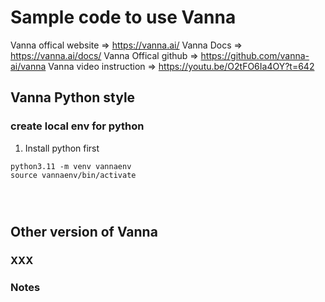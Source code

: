 # Sample code to use Vanna

Vanna offical website => https://vanna.ai/
Vanna Docs => https://vanna.ai/docs/
Vanna Offical github => https://github.com/vanna-ai/vanna
Vanna video instruction => https://youtu.be/O2tFO6Ia4OY?t=642


## Vanna Python style
### create local env for python
1. Install python first
```
python3.11 -m venv vannaenv
source vannaenv/bin/activate




```

## Other version of Vanna

### XXX

### Notes
```

```
